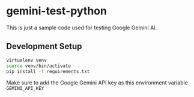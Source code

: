 # gemini-test-python

This is just a sample code used for testing Google Gemini AI.

## Development Setup

```bash
virtualenv venv
source venv/bin/activate
pip install -f requirements.txt
```

Make sure to add the Google Gemini API key as this environment variable `GEMINI_API_KEY`
